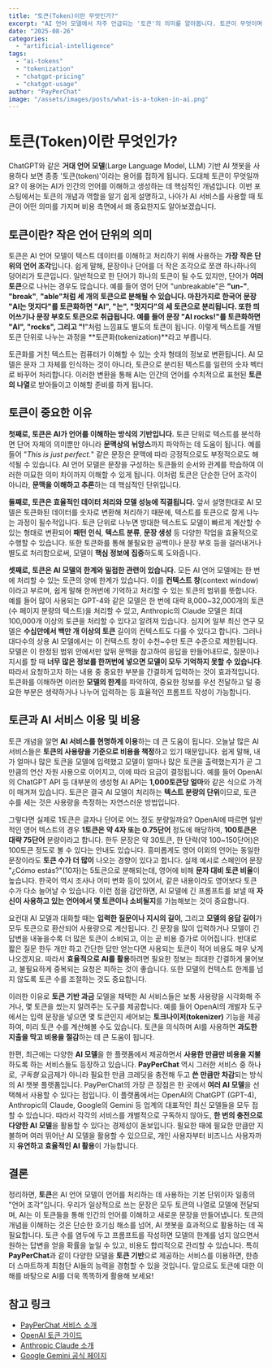 ```yaml
---
title: "토큰(Token)이란 무엇인가?"
excerpt: "AI 언어 모델에서 자주 언급되는 '토큰'의 의미를 알아봅니다. 토큰이 무엇이며 왜 중요한지, 그리고 AI 서비스를 사용할 때 토큰이 어떻게 쓰이고 비용과 어떤 관련이 있는지 쉽게 설명합니다."
date: "2025-08-26"
categories:
  - "artificial-intelligence"
tags:
  - "ai-tokens"
  - "tokenization"
  - "chatgpt-pricing"
  - "chatgpt-usage"
author: "PayPerChat"
image: "/assets/images/posts/what-is-a-token-in-ai.png"
---
```


# 토큰(Token)이란 무엇인가?

ChatGPT와 같은 **거대 언어 모델**(Large Language Model, LLM) 기반 AI 챗봇을 사용하다 보면 종종 '토큰(token)'이라는 용어를 접하게 됩니다. 도대체 토큰이 무엇일까요? 이 용어는 AI가 인간의 언어를 이해하고 생성하는 데 핵심적인 개념입니다. 이번 포스팅에서는 토큰의 개념과 역할을 알기 쉽게 설명하고, 나아가 AI 서비스를 사용할 때 토큰이 어떤 의미를 가지며 비용 측면에서 왜 중요한지도 알아보겠습니다.

## 토큰이란? 작은 언어 단위의 의미

토큰은 AI 언어 모델이 텍스트 데이터를 이해하고 처리하기 위해 사용하는 **가장 작은 단위의 언어 조각**입니다. 쉽게 말해, 문장이나 단어를 더 작은 조각으로 쪼갠 하나하나의 덩어리가 토큰입니다. 일반적으로 한 단어가 하나의 토큰이 될 수도 있지만, 단어가 **여러 토큰**으로 나뉘는 경우도 많습니다. 예를 들어 영어 단어 "unbreakable"은 **"un-"**, **"break"**, **"able"**처럼 세 개의 토큰으로 분해될 수 있습니다. 마찬가지로 한국어 문장 "**AI는 멋지다**"를 토큰화하면 "**AI**", "**는**", "**멋지다**"의 세 토큰으로 분리됩니다. 또한 띄어쓰기나 문장 부호도 토큰으로 취급됩니다. 예를 들어 문장 "AI rocks!"를 토큰화하면 "**AI**", "**rocks**", 그리고 "**!**"처럼 느낌표도 별도의 토큰이 됩니다. 이렇게 텍스트를 개별 토큰 단위로 나누는 과정을 **토큰화(tokenization)**라고 부릅니다.

토큰화를 거친 텍스트는 컴퓨터가 이해할 수 있는 숫자 형태의 정보로 변환됩니다. AI 모델은 문자 그 자체를 인식하는 것이 아니라, 토큰으로 분리된 텍스트를 일련의 숫자 벡터로 바꾸어 처리합니다. 이러한 변환을 통해 AI는 인간의 언어를 수치적으로 표현된 **토큰의 나열**로 받아들이고 이해할 준비를 하게 됩니다.

## 토큰이 중요한 이유

**첫째로, 토큰은 AI가 언어를 이해하는 방식의 기반입니다.** 토큰 단위로 텍스트를 분석하면 단어 자체의 의미뿐만 아니라 **문맥상의 뉘앙스**까지 파악하는 데 도움이 됩니다. 예를 들어 "*This is just perfect.*" 같은 문장은 문맥에 따라 긍정적으로도 부정적으로도 해석될 수 있습니다. AI 언어 모델은 문장을 구성하는 토큰들의 순서와 관계를 학습하여 이러한 미묘한 의미 차이까지 이해할 수 있게 됩니다. 이처럼 토큰은 단순한 단어 조각이 아니라, **문맥을 이해하고 추론**하는 데 핵심적인 단위입니다.

**둘째로, 토큰은 효율적인 데이터 처리와 모델 성능에 직결됩니다.** 앞서 설명한대로 AI 모델은 토큰화된 데이터를 숫자로 변환해 처리하기 때문에, 텍스트를 토큰으로 잘게 나누는 과정이 필수적입니다. 토큰 단위로 나누면 방대한 텍스트도 모델이 빠르게 계산할 수 있는 형태로 변환되어 **패턴 인식**, **텍스트 분류**, **문장 생성** 등 다양한 작업을 효율적으로 수행할 수 있습니다. 또한 토큰화를 통해 불필요한 공백이나 문장 부호 등을 걸러내거나 별도로 처리함으로써, 모델이 **핵심 정보에 집중**하도록 도와줍니다.

**셋째로, 토큰은 AI 모델의 한계와 밀접한 관련이 있습니다.** 모든 AI 언어 모델에는 한 번에 처리할 수 있는 토큰의 양에 한계가 있습니다. 이를 **컨텍스트 창**(context window)이라고 부르며, 쉽게 말해 한꺼번에 기억하고 처리할 수 있는 토큰의 범위를 뜻합니다. 예를 들어 많이 사용되는 GPT-4와 같은 모델은 한 번에 대략 8,000~32,000개의 토큰(수 페이지 분량의 텍스트)을 처리할 수 있고, Anthropic의 Claude 모델은 최대 100,000개 이상의 토큰을 처리할 수 있다고 알려져 있습니다. 심지어 일부 최신 연구 모델은 **수십만에서 백만 개 이상의 토큰** 길이의 컨텍스트도 다룰 수 있다고 합니다. 그러나 대다수의 상용 AI 모델에서는 이 컨텍스트 창이 수천~수만 토큰 수준으로 제한됩니다. 모델은 이 한정된 범위 안에서만 앞뒤 문맥을 참고하여 응답을 만들어내므로, 질문이나 지시를 할 때 **너무 많은 정보를 한꺼번에 넣으면 모델이 모두 기억하지 못할 수 있습니다**. 따라서 요청하고자 하는 내용 중 중요한 부분을 간결하게 입력하는 것이 효과적입니다. 토큰화를 이해하면 이러한 **모델의 한계**를 파악하여, 중요한 정보를 우선 전달하고 덜 중요한 부분은 생략하거나 나누어 입력하는 등 효율적인 프롬프트 작성이 가능합니다.

## 토큰과 AI 서비스 이용 및 비용

토큰 개념을 알면 **AI 서비스를 현명하게 이용**하는 데 큰 도움이 됩니다. 오늘날 많은 AI 서비스들은 **토큰의 사용량을 기준으로 비용을 책정**하고 있기 때문입니다. 쉽게 말해, 내가 얼마나 많은 토큰을 모델에 입력했고 모델이 얼마나 많은 토큰을 출력했는지가 곧 그만큼의 연산 자원 사용으로 이어지고, 이에 따라 요금이 결정됩니다. 예를 들어 OpenAI의 ChatGPT API 등 대부분의 생성형 AI API는 **1,000토큰당 얼마**와 같은 식으로 가격이 매겨져 있습니다. 토큰은 결국 AI 모델이 처리하는 **텍스트 분량의 단위**이므로, 토큰 수를 세는 것은 사용량을 측정하는 자연스러운 방법입니다.

그렇다면 실제로 1토큰은 글자나 단어로 어느 정도 분량일까요? OpenAI에 따르면 일반적인 영어 텍스트의 경우 **1토큰은 약 4자 또는 0.75단어** 정도에 해당하며, **100토큰은 대략 75단어** 분량이라고 합니다. 한두 문장은 약 30토큰, 한 단락(약 100~150단어)은 100토큰 정도로 볼 수 있다는 안내도 있습니다. 흥미롭게도 영어 이외의 언어는 동일한 문장이라도 **토큰 수가 더 많이** 나오는 경향이 있다고 합니다. 실제 예시로 스페인어 문장 "¿Cómo estás?"(10자)는 5토큰으로 분해되는데, 영어에 비해 **문자 대비 토큰 비율**이 높습니다. 한국어 역시 조사나 어미 변화 등이 있어서, 같은 내용이라도 영어보다 토큰 수가 다소 늘어날 수 있습니다. 이런 점을 감안하면, AI 모델에 긴 프롬프트를 보낼 때 **자신이 사용하고 있는 언어에서 몇 토큰이나 소비될지**를 가늠해보는 것이 중요합니다.

요컨대 AI 모델과 대화할 때는 **입력한 질문이나 지시의 길이**, 그리고 **모델의 응답 길이**가 모두 토큰으로 환산되어 사용량으로 계산됩니다. 긴 문장을 많이 입력하거나 모델이 긴 답변을 내놓을수록 더 많은 토큰이 소비되고, 이는 곧 비용 증가로 이어집니다. 반대로 짧은 질문 한두 개만 하고 간단한 답만 얻는다면 사용되는 토큰이 적어 비용도 매우 낮게 나오겠지요. 따라서 **효율적으로 AI를 활용**하려면 필요한 정보는 최대한 간결하게 물어보고, 불필요하게 중복되는 요청은 피하는 것이 좋습니다. 또한 모델의 컨텍스트 한계를 넘지 않도록 토큰 수를 조절하는 것도 중요합니다.

이러한 이유로 **토큰 기반 과금** 모델을 채택한 AI 서비스들은 보통 사용량을 시각화해 주거나, 몇 토큰을 썼는지 알려주는 도구를 제공합니다. 예를 들어 OpenAI의 개발자 도구에서는 입력 문장을 넣으면 몇 토큰인지 세어보는 **토크나이저(tokenizer)** 기능을 제공하여, 미리 토큰 수를 계산해볼 수도 있습니다. 토큰을 의식하며 AI를 사용하면 **과도한 지출을 막고 비용을 절감**하는 데 큰 도움이 됩니다.

한편, 최근에는 다양한 **AI 모델**을 한 플랫폼에서 제공하면서 **사용한 만큼만 비용을 지불**하도록 하는 서비스들도 등장하고 있습니다. **PayPerChat** 역시 그러한 서비스 중 하나로, *구독형* 요금제가 아니라 필요한 만큼 크레딧을 충전해 두고 **쓴 만큼만 차감**되는 방식의 AI 챗봇 플랫폼입니다. PayPerChat의 가장 큰 장점은 한 곳에서 **여러 AI 모델**을 선택해서 사용할 수 있다는 점입니다. 이 플랫폼에서는 OpenAI의 ChatGPT (GPT-4), Anthropic의 Claude, Google의 Gemini 등 업계의 대표적인 최신 모델들을 모두 접할 수 있습니다. 따라서 각각의 서비스를 개별적으로 구독하지 않아도, **한 번의 충전으로 다양한 AI 모델**을 활용할 수 있다는 경제성이 돋보입니다. 필요한 때에 필요한 만큼만 지불하며 여러 뛰어난 AI 모델을 활용할 수 있으므로, 개인 사용자부터 비즈니스 사용자까지 **유연하고 효율적인 AI 활용**이 가능합니다.

## 결론

정리하면, **토큰**은 AI 언어 모델이 언어를 처리하는 데 사용하는 기본 단위이자 일종의 "언어 조각"입니다. 우리가 일상적으로 쓰는 문장은 모두 토큰의 나열로 모델에 전달되며, AI는 이 토큰들을 통해 인간의 언어를 이해하고 새로운 문장을 만들어냅니다. 토큰의 개념을 이해하는 것은 단순한 호기심 해소를 넘어, AI 챗봇을 효과적으로 활용하는 데 꼭 필요합니다. 토큰 수를 염두에 두고 프롬프트를 작성하면 모델의 한계를 넘지 않으면서 원하는 답변을 얻을 확률을 높일 수 있고, 비용도 합리적으로 관리할 수 있습니다. 특히 **PayPerChat**과 같이 다양한 모델을 **토큰 기반**으로 제공하는 서비스를 이용하면, 한층 더 스마트하게 최첨단 AI들의 능력을 경험할 수 있을 것입니다. 앞으로도 토큰에 대한 이해를 바탕으로 AI를 더욱 똑똑하게 활용해 보세요!


## 참고 링크

- [PayPerChat 서비스 소개](https://payperchat.org)
- [OpenAI 토큰 가이드](https://platform.openai.com/tokenizer)
- [Anthropic Claude 소개](https://www.anthropic.com/index/introducing-claude)
- [Google Gemini 공식 페이지](https://deepmind.google/technologies/gemini/)